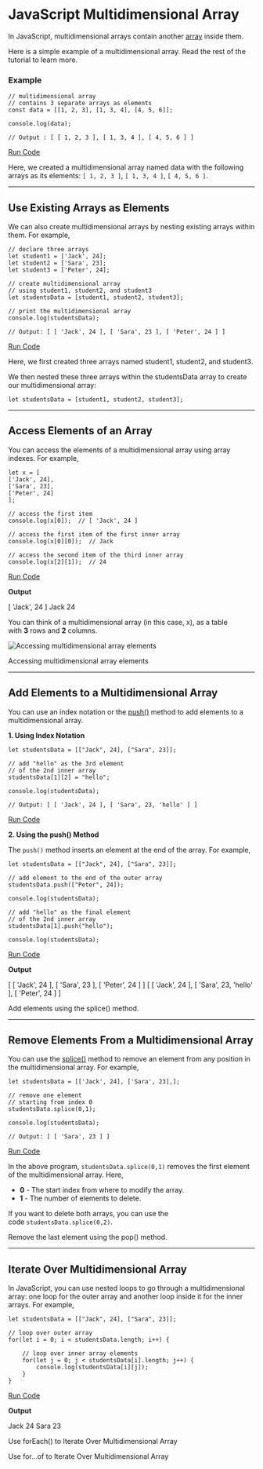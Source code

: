 # JavaScript Multidimensional Array

In JavaScript, multidimensional arrays contain another [array](https://www.programiz.com/javascript/array) inside them.

Here is a simple example of a multidimensional array. Read the rest of the tutorial to learn more.

### Example

```
// multidimensional array
// contains 3 separate arrays as elements
const data = [[1, 2, 3], [1, 3, 4], [4, 5, 6]];

console.log(data);

// Output : [ [ 1, 2, 3 ], [ 1, 3, 4 ], [ 4, 5, 6 ] ]
```

[Run Code](https://www.programiz.com/javascript/online-compiler)

Here, we created a multidimensional array named data with the following arrays as its elements: `[ 1, 2, 3 ]`, `[ 1, 3, 4 ]`, `[ 4, 5, 6 ]`.

---

## Use Existing Arrays as Elements

We can also create multidimensional arrays by nesting existing arrays within them. For example,

```
// declare three arrays
let student1 = ['Jack', 24];
let student2 = ['Sara', 23];
let student3 = ['Peter', 24];

// create multidimensional array
// using student1, student2, and student3
let studentsData = [student1, student2, student3];

// print the multidimensional array
console.log(studentsData);

// Output: [ [ 'Jack', 24 ], [ 'Sara', 23 ], [ 'Peter', 24 ] ]
```

[Run Code](https://www.programiz.com/javascript/online-compiler)

Here, we first created three arrays named student1, student2, and student3.

We then nested these three arrays within the studentsData array to create our multidimensional array:

```
let studentsData = [student1, student2, student3];
```

---

## Access Elements of an Array

You can access the elements of a multidimensional array using array indexes. For example,

```
let x = [
['Jack', 24],
['Sara', 23], 
['Peter', 24]
];

// access the first item 
console.log(x[0]);  // [ 'Jack', 24 ]

// access the first item of the first inner array
console.log(x[0][0]);  // Jack

// access the second item of the third inner array
console.log(x[2][1]);  // 24
```

[Run Code](https://www.programiz.com/javascript/online-compiler)

**Output**

[ 'Jack', 24 ]
Jack
24

You can think of a multidimensional array (in this case, x), as a table with **3** rows and **2** columns.

![Accessing multidimensional array elements](https://www.programiz.com/sites/tutorial2program/files/javascript-multidimensional-array.png "Accessing multidimensional array elements")

Accessing multidimensional array elements

---

## Add Elements to a Multidimensional Array

You can use an index notation or the [push()](https://www.programiz.com/javascript/library/array/push) method to add elements to a multidimensional array.

**1. Using Index Notation**

```
let studentsData = [["Jack", 24], ["Sara", 23]];

// add "hello" as the 3rd element
// of the 2nd inner array
studentsData[1][2] = "hello";

console.log(studentsData);

// Output: [ [ 'Jack', 24 ], [ 'Sara', 23, 'hello' ] ]
```

[Run Code](https://www.programiz.com/javascript/online-compiler)

**2. Using the push() Method**

The `push()` method inserts an element at the end of the array. For example,

```
let studentsData = [["Jack", 24], ["Sara", 23]];

// add element to the end of the outer array
studentsData.push(["Peter", 24]);

console.log(studentsData);

// add "hello" as the final element
// of the 2nd inner array
studentsData[1].push("hello");

console.log(studentsData);
```

[Run Code](https://www.programiz.com/javascript/online-compiler)

**Output**

[ [ 'Jack', 24 ], [ 'Sara', 23 ], [ 'Peter', 24 ] ]
[ [ 'Jack', 24 ], [ 'Sara', 23, 'hello' ], [ 'Peter', 24 ] ]

Add elements using the splice() method.

[](https://www.programiz.com/javascript/library/array/splice)

[](https://www.programiz.com/javascript/online-compiler)

---

## Remove Elements From a Multidimensional Array

You can use the [splice()](https://www.programiz.com/javascript/library/array/splice) method to remove an element from any position in the multidimensional array. For example,

```
let studentsData = [['Jack', 24], ['Sara', 23],];

// remove one element
// starting from index 0
studentsData.splice(0,1);

console.log(studentsData);

// Output: [ [ 'Sara', 23 ] ]
```

[Run Code](https://www.programiz.com/javascript/online-compiler)

In the above program, `studentsData.splice(0,1)` removes the first element of the multidimensional array. Here,

- **0** - The start index from where to modify the array.
- **1** - The number of elements to delete.

If you want to delete both arrays, you can use the code `studentsData.splice(0,2)`.

Remove the last element using the pop() method.

[](https://www.programiz.com/javascript/library/array/pop)

[](https://www.programiz.com/javascript/online-compiler)

[](https://www.programiz.com/javascript/online-compiler)

---

## Iterate Over Multidimensional Array

In JavaScript, you can use nested loops to go through a multidimensional array: one loop for the outer array and another loop inside it for the inner arrays. For example,

```
let studentsData = [["Jack", 24], ["Sara", 23]];

// loop over outer array
for(let i = 0; i < studentsData.length; i++) {

    // loop over inner array elements
    for(let j = 0; j < studentsData[i].length; j++) {
        console.log(studentsData[i][j]);
    }
}
```

[Run Code](https://www.programiz.com/javascript/online-compiler)

**Output**

Jack
24
Sara
23

Use forEach() to Iterate Over Multidimensional Array

[](https://www.programiz.com/javascript/library/array/foreach)

[](https://www.programiz.com/javascript/online-compiler)

Use for...of to Iterate Over Multidimensional Array